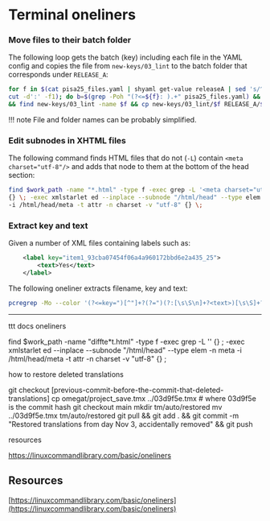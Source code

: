 # Terminal oneliners

### Move files to their batch folder

The following loop gets the batch (key) including each file in the YAML config and copies the file from `new-keys/03_lint` to the batch folder that corresponds under `RELEASE_A`:

```bash
for f in $(cat pisa25_files.yaml | shyaml get-value releaseA | sed 's/^- //' | \
cut -d':' -f1); do b=$(grep -Poh "(?<=${f}: ).+" pisa25_files.yaml) && echo $b \
&& find new-keys/03_lint -name $f && cp new-keys/03_lint/$f RELEASE_A/$b; done
```
!!! note
    File and folder names can be probably simplified.


### Edit subnodes in XHTML files

The following command finds HTML files that do not (`-L`) contain `<meta charset="utf-8"/>` and adds that node to them at the bottom of the head section:

```bash
find $work_path -name "*.html" -type f -exec grep -L '<meta charset="utf-8"/>' \
{} \; -exec xmlstarlet ed --inplace --subnode "/html/head" --type elem -n meta \
-i /html/head/meta -t attr -n charset -v "utf-8" {} \;
```

### Extract key and text

Given a number of XML files containing labels such as:

```xml
    <label key="item1_93cba07454f06a4a960172bbd6e2a435_25">
        <text>Yes</text>
    </label>
```

The following oneliner extracts filename, key and text:

```bash
pcregrep -Mo --color '(?<=key=")[^"]+?(?=")(?:[\s\S\n]+?<text>)[\s\S]+?(?=</text>)' *.xml | perl -0777 -pe 's/">[\s\n]+<text>/:/gm' | xsel -ib
```

----

ttt docs
oneliners 

find $work_path -name "diffte*t.html" -type f -exec grep -L '<meta charset="utf-8"/>' {} \; -exec xmlstarlet ed --inplace --subnode "/html/head" --type elem -n meta -i /html/head/meta -t attr -n charset -v "utf-8" {} \;



how to restore deleted translations 

git checkout [previous-commit-before-the-commit-that-deleted-translations]
cp omegat/project_save.tmx ../03d9f5e.tmx # where 03d9f5e is the commit hash
git checkout main
mkdir tm/auto/restored
mv ../03d9f5e.tmx tm/auto/restored 
git pull && git add . && git commit -m "Restored translations from day Nov 3, accidentally removed" && git push 

resources

https://linuxcommandlibrary.com/basic/oneliners



## Resources

[https://linuxcommandlibrary.com/basic/oneliners](https://linuxcommandlibrary.com/basic/oneliners)
